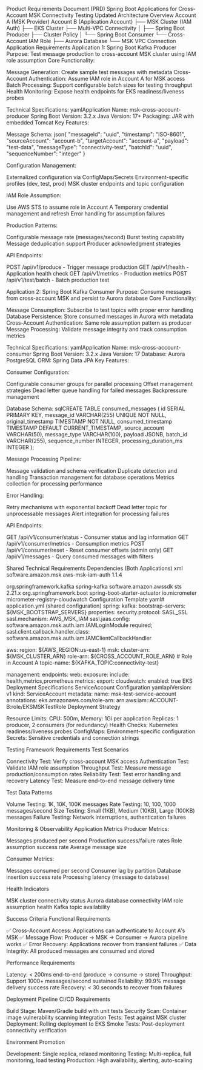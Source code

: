 Product Requirements Document (PRD)
Spring Boot Applications for Cross-Account MSK Connectivity Testing
Updated Architecture Overview
Account A (MSK Provider)          Account B (Application Account)
├── MSK Cluster (IAM Auth)        ├── EKS Cluster
├── Multi-VPC Connectivity        │   ├── Spring Boot Producer
├── Cluster Policy                │   └── Spring Boot Consumer
└── Cross-Account IAM Role        ├── Aurora Database
                                  └── MSK VPC Connection
Application Requirements
Application 1: Spring Boot Kafka Producer
Purpose: Test message production to cross-account MSK cluster using IAM role assumption
Core Functionality:

Message Generation: Create sample test messages with metadata
Cross-Account Authentication: Assume IAM role in Account A for MSK access
Batch Processing: Support configurable batch sizes for testing throughput
Health Monitoring: Expose health endpoints for EKS readiness/liveness probes

Technical Specifications:
yamlApplication Name: msk-cross-account-producer
Spring Boot Version: 3.2.x
Java Version: 17+
Packaging: JAR with embedded Tomcat
Key Features:

Message Schema:
json{
  "messageId": "uuid",
  "timestamp": "ISO-8601",
  "sourceAccount": "account-b",
  "targetAccount": "account-a",
  "payload": "test-data",
  "messageType": "connectivity-test",
  "batchId": "uuid",
  "sequenceNumber": "integer"
}

Configuration Management:

Externalized configuration via ConfigMaps/Secrets
Environment-specific profiles (dev, test, prod)
MSK cluster endpoints and topic configuration


IAM Role Assumption:

Use AWS STS to assume role in Account A
Temporary credential management and refresh
Error handling for assumption failures


Production Patterns:

Configurable message rate (messages/second)
Burst testing capability
Message deduplication support
Producer acknowledgment strategies



API Endpoints:

POST /api/v1/produce - Trigger message production
GET /api/v1/health - Application health check
GET /api/v1/metrics - Production metrics
POST /api/v1/test/batch - Batch production test

Application 2: Spring Boot Kafka Consumer
Purpose: Consume messages from cross-account MSK and persist to Aurora database
Core Functionality:

Message Consumption: Subscribe to test topics with proper error handling
Database Persistence: Store consumed messages in Aurora with metadata
Cross-Account Authentication: Same role assumption pattern as producer
Message Processing: Validate message integrity and track consumption metrics

Technical Specifications:
yamlApplication Name: msk-cross-account-consumer
Spring Boot Version: 3.2.x
Java Version: 17
Database: Aurora PostgreSQL
ORM: Spring Data JPA
Key Features:

Consumer Configuration:

Configurable consumer groups for parallel processing
Offset management strategies
Dead letter queue handling for failed messages
Backpressure management


Database Schema:
sqlCREATE TABLE consumed_messages (
  id SERIAL PRIMARY KEY,
  message_id VARCHAR(255) UNIQUE NOT NULL,
  original_timestamp TIMESTAMP NOT NULL,
  consumed_timestamp TIMESTAMP DEFAULT CURRENT_TIMESTAMP,
  source_account VARCHAR(50),
  message_type VARCHAR(100),
  payload JSONB,
  batch_id VARCHAR(255),
  sequence_number INTEGER,
  processing_duration_ms INTEGER
);

Message Processing Pipeline:

Message validation and schema verification
Duplicate detection and handling
Transaction management for database operations
Metrics collection for processing performance


Error Handling:

Retry mechanisms with exponential backoff
Dead letter topic for unprocessable messages
Alert integration for processing failures



API Endpoints:

GET /api/v1/consumer/status - Consumer status and lag information
GET /api/v1/consumer/metrics - Consumption metrics
POST /api/v1/consumer/reset - Reset consumer offsets (admin only)
GET /api/v1/messages - Query consumed messages with filters

Shared Technical Requirements
Dependencies (Both Applications)
xml<!-- AWS MSK IAM Authentication -->
<dependency>
    <groupId>software.amazon.msk</groupId>
    <artifactId>aws-msk-iam-auth</artifactId>
    <version>1.1.4</version>
</dependency>

<!-- Spring Kafka -->
<dependency>
    <groupId>org.springframework.kafka</groupId>
    <artifactId>spring-kafka</artifactId>
</dependency>

<!-- AWS SDK for STS (Role Assumption) -->
<dependency>
    <groupId>software.amazon.awssdk</groupId>
    <artifactId>sts</artifactId>
    <version>2.21.x</version>
</dependency>

<!-- Observability -->
<dependency>
    <groupId>org.springframework.boot</groupId>
    <artifactId>spring-boot-starter-actuator</artifactId>
</dependency>
<dependency>
    <groupId>io.micrometer</groupId>
    <artifactId>micrometer-registry-cloudwatch</artifactId>
</dependency>
Configuration Template
yaml# application.yml (shared configuration)
spring:
  kafka:
    bootstrap-servers: ${MSK_BOOTSTRAP_SERVERS}
    properties:
      security.protocol: SASL_SSL
      sasl.mechanism: AWS_MSK_IAM
      sasl.jaas.config: software.amazon.msk.auth.iam.IAMLoginModule required;
      sasl.client.callback.handler.class: software.amazon.msk.auth.iam.IAMClientCallbackHandler

aws:
  region: ${AWS_REGION:us-east-1}
  msk:
    cluster-arn: ${MSK_CLUSTER_ARN}
    role-arn: ${CROSS_ACCOUNT_ROLE_ARN} # Role in Account A
    topic-name: ${KAFKA_TOPIC:connectivity-test}

management:
  endpoints:
    web:
      exposure:
        include: health,metrics,prometheus
  metrics:
    export:
      cloudwatch:
        enabled: true
EKS Deployment Specifications
ServiceAccount Configuration
yamlapiVersion: v1
kind: ServiceAccount
metadata:
  name: msk-test-service-account
  annotations:
    eks.amazonaws.com/role-arn: arn:aws:iam::ACCOUNT-B:role/EKSMSKTestRole
Deployment Strategy

Resource Limits: CPU: 500m, Memory: 1Gi per application
Replicas: 1 producer, 2 consumers (for redundancy)
Health Checks: Kubernetes readiness/liveness probes
ConfigMaps: Environment-specific configuration
Secrets: Sensitive credentials and connection strings

Testing Framework Requirements
Test Scenarios

Connectivity Test: Verify cross-account MSK access
Authentication Test: Validate IAM role assumption
Throughput Test: Measure message production/consumption rates
Reliability Test: Test error handling and recovery
Latency Test: Measure end-to-end message delivery time

Test Data Patterns

Volume Testing: 1K, 10K, 100K messages
Rate Testing: 10, 100, 1000 messages/second
Size Testing: Small (1KB), Medium (10KB), Large (100KB) messages
Failure Testing: Network interruptions, authentication failures

Monitoring & Observability
Application Metrics
Producer Metrics:

Messages produced per second
Production success/failure rates
Role assumption success rate
Average message size

Consumer Metrics:

Messages consumed per second
Consumer lag by partition
Database insertion success rate
Processing latency (message to database)

Health Indicators

MSK cluster connectivity status
Aurora database connectivity
IAM role assumption health
Kafka topic availability

Success Criteria
Functional Requirements

✅ Cross-Account Access: Applications can authenticate to Account A's MSK
✅ Message Flow: Producer → MSK → Consumer → Aurora pipeline works
✅ Error Recovery: Applications recover from transient failures
✅ Data Integrity: All produced messages are consumed and stored

Performance Requirements

Latency: < 200ms end-to-end (produce → consume → store)
Throughput: Support 1000+ messages/second sustained
Reliability: 99.9% message delivery success rate
Recovery: < 30 seconds to recover from failures

Deployment Pipeline
CI/CD Requirements

Build Stage: Maven/Gradle build with unit tests
Security Scan: Container image vulnerability scanning
Integration Tests: Test against MSK cluster
Deployment: Rolling deployment to EKS
Smoke Tests: Post-deployment connectivity verification

Environment Promotion

Development: Single replica, relaxed monitoring
Testing: Multi-replica, full monitoring, load testing
Production: High availability, alerting, auto-scaling
